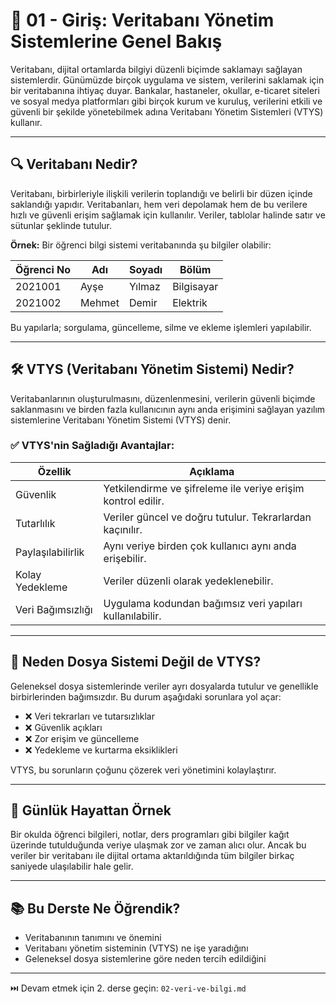 # 📘 01 - Giriş: Veritabanı Yönetim Sistemlerine Genel Bakış

Veritabanı, dijital ortamlarda bilgiyi düzenli biçimde saklamayı sağlayan sistemlerdir. Günümüzde birçok uygulama ve sistem, verilerini saklamak için bir veritabanına ihtiyaç duyar. Bankalar, hastaneler, okullar, e-ticaret siteleri ve sosyal medya platformları gibi birçok kurum ve kuruluş, verilerini etkili ve güvenli bir şekilde yönetebilmek adına Veritabanı Yönetim Sistemleri (VTYS) kullanır.

---

## 🔍 Veritabanı Nedir?
Veritabanı, birbirleriyle ilişkili verilerin toplandığı ve belirli bir düzen içinde saklandığı yapıdır. Veritabanları, hem veri depolamak hem de bu verilere hızlı ve güvenli erişim sağlamak için kullanılır. Veriler, tablolar halinde satır ve sütunlar şeklinde tutulur.

**Örnek:**
Bir öğrenci bilgi sistemi veritabanında şu bilgiler olabilir:

| Öğrenci No | Adı    | Soyadı  | Bölüm     |
|------------|--------|---------|-----------|
| 2021001    | Ayşe   | Yılmaz  | Bilgisayar |
| 2021002    | Mehmet | Demir   | Elektrik   |

Bu yapılarla; sorgulama, güncelleme, silme ve ekleme işlemleri yapılabilir.

---

## 🛠️ VTYS (Veritabanı Yönetim Sistemi) Nedir?
Veritabanlarının oluşturulmasını, düzenlenmesini, verilerin güvenli biçimde saklanmasını ve birden fazla kullanıcının aynı anda erişimini sağlayan yazılım sistemlerine Veritabanı Yönetim Sistemi (VTYS) denir.

### ✅ VTYS'nin Sağladığı Avantajlar:

| Özellik               | Açıklama                                                                 |
|-----------------------|--------------------------------------------------------------------------|
| Güvenlik              | Yetkilendirme ve şifreleme ile veriye erişim kontrol edilir.              |
| Tutarlılık            | Veriler güncel ve doğru tutulur. Tekrarlardan kaçınılır.                 |
| Paylaşılabilirlik     | Aynı veriye birden çok kullanıcı aynı anda erişebilir.                    |
| Kolay Yedekleme       | Veriler düzenli olarak yedeklenebilir.                                   |
| Veri Bağımsızlığı     | Uygulama kodundan bağımsız veri yapıları kullanılabilir.                 |

---

## 🤔 Neden Dosya Sistemi Değil de VTYS?
Geleneksel dosya sistemlerinde veriler ayrı dosyalarda tutulur ve genellikle birbirlerinden bağımsızdır. Bu durum aşağıdaki sorunlara yol açar:

- ❌ Veri tekrarları ve tutarsızlıklar
- ❌ Güvenlik açıkları
- ❌ Zor erişim ve güncelleme
- ❌ Yedekleme ve kurtarma eksiklikleri

VTYS, bu sorunların çoğunu çözerek veri yönetimini kolaylaştırır.

---

## 🧠 Günlük Hayattan Örnek
Bir okulda öğrenci bilgileri, notlar, ders programları gibi bilgiler kağıt üzerinde tutulduğunda veriye ulaşmak zor ve zaman alıcı olur. Ancak bu veriler bir veritabanı ile dijital ortama aktarıldığında tüm bilgiler birkaç saniyede ulaşılabilir hale gelir.

---

## 📚 Bu Derste Ne Öğrendik?
- Veritabanının tanımını ve önemini
- Veritabanı yönetim sisteminin (VTYS) ne işe yaradığını
- Geleneksel dosya sistemlerine göre neden tercih edildiğini

---

⏭️ Devam etmek için 2. derse geçin: `02-veri-ve-bilgi.md`